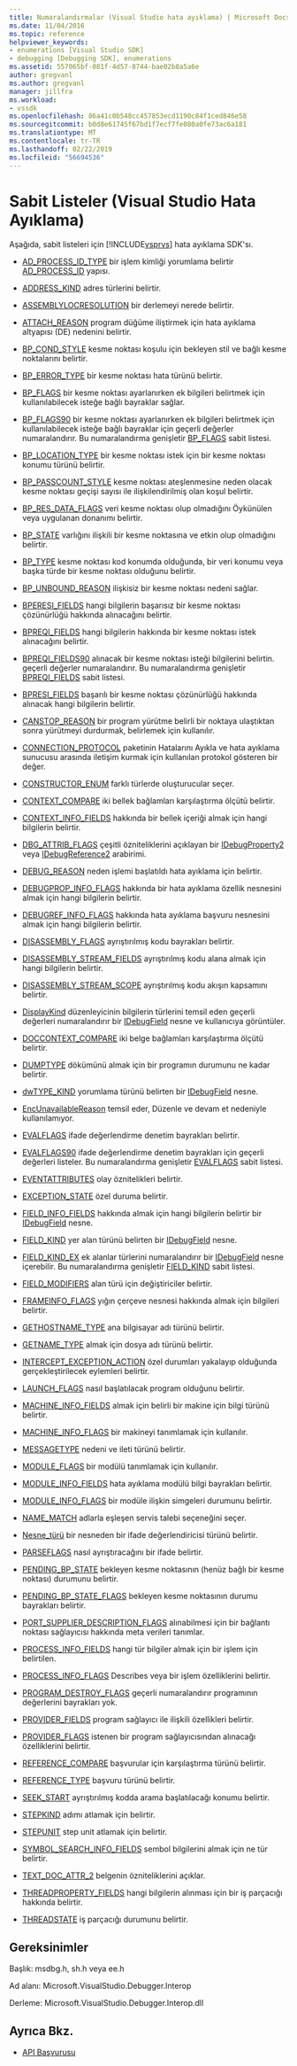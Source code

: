 ```yaml
---
title: Numaralandırmalar (Visual Studio hata ayıklama) | Microsoft Docs
ms.date: 11/04/2016
ms.topic: reference
helpviewer_keywords:
- enumerations [Visual Studio SDK]
- debugging [Debugging SDK], enumerations
ms.assetid: 557065bf-081f-4d57-8744-bae02b8a5a6e
author: gregvanl
ms.author: gregvanl
manager: jillfra
ms.workload:
- vssdk
ms.openlocfilehash: 86a41c0b548cc457853ecd1190c84f1ced846e58
ms.sourcegitcommit: b0d8e61745f67bd1f7ecf7fe080a0fe73ac6a181
ms.translationtype: MT
ms.contentlocale: tr-TR
ms.lasthandoff: 02/22/2019
ms.locfileid: "56694536"
---
```

# <a name="enumerations-visual-studio-debugging"></a>Sabit Listeler (Visual Studio Hata Ayıklama)
Aşağıda, sabit listeleri için [!INCLUDE[vsprvs](../../../code-quality/includes/vsprvs_md.md)] hata ayıklama SDK'sı.

- [AD_PROCESS_ID_TYPE](../../../extensibility/debugger/reference/ad-process-id-type.md) bir işlem kimliği yorumlama belirtir [AD_PROCESS_ID](../../../extensibility/debugger/reference/ad-process-id.md) yapısı.

- [ADDRESS_KIND](../../../extensibility/debugger/reference/address-kind.md) adres türlerini belirtir.

- [ASSEMBLYLOCRESOLUTION](../../../extensibility/debugger/reference/assemblylocresolution.md) bir derlemeyi nerede belirtir.

- [ATTACH_REASON](../../../extensibility/debugger/reference/attach-reason.md) program düğüme iliştirmek için hata ayıklama altyapısı (DE) nedenini belirtir.

- [BP_COND_STYLE](../../../extensibility/debugger/reference/bp-cond-style.md) kesme noktası koşulu için bekleyen stil ve bağlı kesme noktalarını belirtir.

- [BP_ERROR_TYPE](../../../extensibility/debugger/reference/bp-error-type.md) bir kesme noktası hata türünü belirtir.

- [BP_FLAGS](../../../extensibility/debugger/reference/bp-flags.md) bir kesme noktası ayarlanırken ek bilgileri belirtmek için kullanılabilecek isteğe bağlı bayraklar sağlar.

- [BP_FLAGS90](../../../extensibility/debugger/reference/bp-flags90.md) bir kesme noktası ayarlanırken ek bilgileri belirtmek için kullanılabilecek isteğe bağlı bayraklar için geçerli değerler numaralandırır. Bu numaralandırma genişletir [BP_FLAGS](../../../extensibility/debugger/reference/bp-flags.md) sabit listesi.

- [BP_LOCATION_TYPE](../../../extensibility/debugger/reference/bp-location-type.md) bir kesme noktası istek için bir kesme noktası konumu türünü belirtir.

- [BP_PASSCOUNT_STYLE](../../../extensibility/debugger/reference/bp-passcount-style.md) kesme noktası ateşlenmesine neden olacak kesme noktası geçişi sayısı ile ilişkilendirilmiş olan koşul belirtir.

- [BP_RES_DATA_FLAGS](../../../extensibility/debugger/reference/bp-res-data-flags.md) veri kesme noktası olup olmadığını Öykünülen veya uygulanan donanımı belirtir.

- [BP_STATE](../../../extensibility/debugger/reference/bp-state.md) varlığını ilişkili bir kesme noktasına ve etkin olup olmadığını belirtir.

- [BP_TYPE](../../../extensibility/debugger/reference/bp-type.md) kesme noktası kod konumda olduğunda, bir veri konumu veya başka türde bir kesme noktası olduğunu belirtir.

- [BP_UNBOUND_REASON](../../../extensibility/debugger/reference/bp-unbound-reason.md) ilişkisiz bir kesme noktası nedeni sağlar.

- [BPERESI_FIELDS](../../../extensibility/debugger/reference/bperesi-fields.md) hangi bilgilerin başarısız bir kesme noktası çözünürlüğü hakkında alınacağını belirtir.

- [BPREQI_FIELDS](../../../extensibility/debugger/reference/bpreqi-fields.md) hangi bilgilerin hakkında bir kesme noktası istek alınacağını belirtir.

- [BPREQI_FIELDS90](../../../extensibility/debugger/reference/bpreqi-fields90.md) alınacak bir kesme noktası isteği bilgilerini belirtin. geçerli değerler numaralandırır. Bu numaralandırma genişletir [BPREQI_FIELDS](../../../extensibility/debugger/reference/bpreqi-fields.md) sabit listesi.

- [BPRESI_FIELDS](../../../extensibility/debugger/reference/bpresi-fields.md) başarılı bir kesme noktası çözünürlüğü hakkında alınacak hangi bilgilerin belirtir.

- [CANSTOP_REASON](../../../extensibility/debugger/reference/canstop-reason.md) bir program yürütme belirli bir noktaya ulaştıktan sonra yürütmeyi durdurmak, belirlemek için kullanılır.

- [CONNECTION_PROTOCOL](../../../extensibility/debugger/reference/connection-protocol.md) paketinin Hatalarını Ayıkla ve hata ayıklama sunucusu arasında iletişim kurmak için kullanılan protokol gösteren bir değer.

- [CONSTRUCTOR_ENUM](../../../extensibility/debugger/reference/constructor-enum.md) farklı türlerde oluşturucular seçer.

- [CONTEXT_COMPARE](../../../extensibility/debugger/reference/context-compare.md) iki bellek bağlamları karşılaştırma ölçütü belirtir.

- [CONTEXT_INFO_FIELDS](../../../extensibility/debugger/reference/context-info-fields.md) hakkında bir bellek içeriği almak için hangi bilgilerin belirtir.

- [DBG_ATTRIB_FLAGS](../../../extensibility/debugger/reference/dbg-attrib-flags.md) çeşitli özniteliklerini açıklayan bir [IDebugProperty2](../../../extensibility/debugger/reference/idebugproperty2.md) veya [IDebugReference2](../../../extensibility/debugger/reference/idebugreference2.md) arabirimi.

- [DEBUG_REASON](../../../extensibility/debugger/reference/debug-reason.md) neden işlemi başlatıldı hata ayıklama için belirtir.

- [DEBUGPROP_INFO_FLAGS](../../../extensibility/debugger/reference/debugprop-info-flags.md) hakkında bir hata ayıklama özellik nesnesini almak için hangi bilgilerin belirtir.

- [DEBUGREF_INFO_FLAGS](../../../extensibility/debugger/reference/debugref-info-flags.md) hakkında hata ayıklama başvuru nesnesini almak için hangi bilgilerin belirtir.

- [DISASSEMBLY_FLAGS](../../../extensibility/debugger/reference/disassembly-flags.md) ayrıştırılmış kodu bayrakları belirtir.

- [DISASSEMBLY_STREAM_FIELDS](../../../extensibility/debugger/reference/disassembly-stream-fields.md) ayrıştırılmış kodu alana almak için hangi bilgilerin belirtir.

- [DISASSEMBLY_STREAM_SCOPE](../../../extensibility/debugger/reference/disassembly-stream-scope.md) ayrıştırılmış kodu akışın kapsamını belirtir.

- [DisplayKind](../../../extensibility/debugger/reference/displaykind.md) düzenleyicinin bilgilerin türlerini temsil eden geçerli değerleri numaralandırır bir [IDebugField](../../../extensibility/debugger/reference/idebugfield.md) nesne ve kullanıcıya görüntüler.

- [DOCCONTEXT_COMPARE](../../../extensibility/debugger/reference/doccontext-compare.md) iki belge bağlamları karşılaştırma ölçütü belirtir.

- [DUMPTYPE](../../../extensibility/debugger/reference/dumptype.md) dökümünü almak için bir programın durumunu ne kadar belirtir.

- [dwTYPE_KIND](../../../extensibility/debugger/reference/dwtype-kind.md) yorumlama türünü belirten bir [IDebugField](../../../extensibility/debugger/reference/idebugfield.md) nesne.

- [EncUnavailableReason](../../../extensibility/debugger/reference/encunavailablereason.md) temsil eder, Düzenle ve devam et nedeniyle kullanılamıyor.

- [EVALFLAGS](../../../extensibility/debugger/reference/evalflags.md) ifade değerlendirme denetim bayrakları belirtir.

- [EVALFLAGS90](../../../extensibility/debugger/reference/evalflags90.md) ifade değerlendirme denetim bayrakları için geçerli değerleri listeler. Bu numaralandırma genişletir [EVALFLAGS](../../../extensibility/debugger/reference/evalflags.md) sabit listesi.

- [EVENTATTRIBUTES](../../../extensibility/debugger/reference/eventattributes.md) olay öznitelikleri belirtir.

- [EXCEPTION_STATE](../../../extensibility/debugger/reference/exception-state.md) özel duruma belirtir.

- [FIELD_INFO_FIELDS](../../../extensibility/debugger/reference/field-info-fields.md) hakkında almak için hangi bilgilerin belirtir bir [IDebugField](../../../extensibility/debugger/reference/idebugfield.md) nesne.

- [FIELD_KIND](../../../extensibility/debugger/reference/field-kind.md) yer alan türünü belirten bir [IDebugField](../../../extensibility/debugger/reference/idebugfield.md) nesne.

- [FIELD_KIND_EX](../../../extensibility/debugger/reference/field-kind-ex.md) ek alanlar türlerini numaralandırır bir [IDebugField](../../../extensibility/debugger/reference/idebugfield.md) nesne içerebilir. Bu numaralandırma genişletir [FIELD_KIND](../../../extensibility/debugger/reference/field-kind.md) sabit listesi.

- [FIELD_MODIFIERS](../../../extensibility/debugger/reference/field-modifiers.md) alan türü için değiştiriciler belirtir.

- [FRAMEINFO_FLAGS](../../../extensibility/debugger/reference/frameinfo-flags.md) yığın çerçeve nesnesi hakkında almak için bilgileri belirtir.

- [GETHOSTNAME_TYPE](../../../extensibility/debugger/reference/gethostname-type.md) ana bilgisayar adı türünü belirtir.

- [GETNAME_TYPE](../../../extensibility/debugger/reference/getname-type.md) almak için dosya adı türünü belirtir.

- [INTERCEPT_EXCEPTION_ACTION](../../../extensibility/debugger/reference/intercept-exception-action.md) özel durumları yakalayıp olduğunda gerçekleştirilecek eylemleri belirtir.

- [LAUNCH_FLAGS](../../../extensibility/debugger/reference/launch-flags.md) nasıl başlatılacak program olduğunu belirtir.

- [MACHINE_INFO_FIELDS](../../../extensibility/debugger/reference/machine-info-fields.md) almak için belirli bir makine için bilgi türünü belirtir.

- [MACHINE_INFO_FLAGS](../../../extensibility/debugger/reference/machine-info-flags.md) bir makineyi tanımlamak için kullanılır.

- [MESSAGETYPE](../../../extensibility/debugger/reference/messagetype.md) nedeni ve ileti türünü belirtir.

- [MODULE_FLAGS](../../../extensibility/debugger/reference/module-flags.md) bir modülü tanımlamak için kullanılır.

- [MODULE_INFO_FIELDS](../../../extensibility/debugger/reference/module-info-fields.md) hata ayıklama modülü bilgi bayrakları belirtir.

- [MODULE_INFO_FLAGS](../../../extensibility/debugger/reference/module-info-flags.md) bir modüle ilişkin simgeleri durumunu belirtir.

- [NAME_MATCH](../../../extensibility/debugger/reference/name-match.md) adlarla eşleşen servis talebi seçeneğini seçer.

- [Nesne_türü](../../../extensibility/debugger/reference/object-type.md) bir nesneden bir ifade değerlendiricisi türünü belirtir.

- [PARSEFLAGS](../../../extensibility/debugger/reference/parseflags.md) nasıl ayrıştıracağını bir ifade belirtir.

- [PENDING_BP_STATE](../../../extensibility/debugger/reference/pending-bp-state.md) bekleyen kesme noktasının (henüz bağlı bir kesme noktası) durumunu belirtir.

- [PENDING_BP_STATE_FLAGS](../../../extensibility/debugger/reference/pending-bp-state-flags.md) bekleyen kesme noktasının durumu bayrakları belirtir.

- [PORT_SUPPLIER_DESCRIPTION_FLAGS](../../../extensibility/debugger/reference/port-supplier-description-flags.md) alınabilmesi için bir bağlantı noktası sağlayıcısı hakkında meta verileri tanımlar.

- [PROCESS_INFO_FIELDS](../../../extensibility/debugger/reference/process-info-fields.md) hangi tür bilgiler almak için bir işlem için belirtilen.

- [PROCESS_INFO_FLAGS](../../../extensibility/debugger/reference/process-info-flags.md) Describes veya bir işlem özelliklerini belirtir.

- [PROGRAM_DESTROY_FLAGS](../../../extensibility/debugger/reference/program-destroy-flags.md) geçerli numaralandırır programının değerlerini bayrakları yok.

- [PROVIDER_FIELDS](../../../extensibility/debugger/reference/provider-fields.md) program sağlayıcı ile ilişkili özellikleri belirtir.

- [PROVIDER_FLAGS](../../../extensibility/debugger/reference/provider-flags.md) istenen bir program sağlayıcısından alınacağı özelliklerini belirtir.

- [REFERENCE_COMPARE](../../../extensibility/debugger/reference/reference-compare.md) başvurular için karşılaştırma türünü belirtir.

- [REFERENCE_TYPE](../../../extensibility/debugger/reference/reference-type.md) başvuru türünü belirtir.

- [SEEK_START](../../../extensibility/debugger/reference/seek-start.md) ayrıştırılmış kodda arama başlatılacağı konumu belirtir.

- [STEPKIND](../../../extensibility/debugger/reference/stepkind.md) adımı atlamak için belirtir.

- [STEPUNIT](../../../extensibility/debugger/reference/stepunit.md) step unit atlamak için belirtir.

- [SYMBOL_SEARCH_INFO_FIELDS](../../../extensibility/debugger/reference/symbol-search-info-fields.md) sembol bilgilerini almak için ne tür belirtir.

- [TEXT_DOC_ATTR_2](../../../extensibility/debugger/reference/text-doc-attr-2.md) belgenin özniteliklerini açıklar.

- [THREADPROPERTY_FIELDS](../../../extensibility/debugger/reference/threadproperty-fields.md) hangi bilgilerin alınması için bir iş parçacığı hakkında belirtir.

- [THREADSTATE](../../../extensibility/debugger/reference/threadstate.md) iş parçacığı durumunu belirtir.

## <a name="requirements"></a>Gereksinimler
 Başlık: msdbg.h, sh.h veya ee.h

 Ad alanı: Microsoft.VisualStudio.Debugger.Interop

 Derleme: Microsoft.VisualStudio.Debugger.Interop.dll

## <a name="see-also"></a>Ayrıca Bkz.
- [API Başvurusu](../../../extensibility/debugger/reference/api-reference-visual-studio-debugging.md)